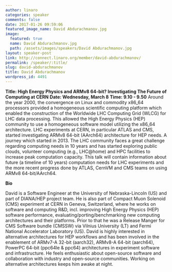 ```yaml
---
author: linaro
categories: speaker
comments: false
date: 2017-01-26 09:59:06
featured_image_name: David Abdurachmanov.jpg
image:
  featured: true
  name: David Abdurachmanov.jpg
  path: /assets/images/speakers/David Abdurachmanov.jpg
layout: speaker-post
link: http://connect.linaro.org/member/david-abdurachmanov/
permalink: /speaker/:title/
slug: david-abdurachmanov
title: David Abdurachmanov
wordpress_id: 4491
---
```


**Title: High Energy Physics and ARMv8 64-bit? Investigating The Future of Computing at CERN**
**Date: Wednesday, March 8**
**Time: 9.10 - 9.50**
Around the year 2000, the convergence on Linux and commodity x86_64 processors provided a homogeneous scientific computing platform which enabled the construction of the Worldwide LHC Computing Grid (WLCG) for LHC data processing. This allowed the High Energy Physics (HEP) community to use a homogeneous software model utilizing the x86_64 architecture. LHC experiments at CERN, in particular ATLAS and CMS, started investigating ARMv8 64-bit (AArch64) architecture for HEP needs. A journey which started in 2013. The LHC community faces a great challenge regarding computing needs in 10 years and has started exploring public clouds, volunteer computing (e.g., LHC@home) and HPC facilities to increase peak computation capacity. This talk will contain information about future (a timeline of 10 years) computation needs for LHC experiments and the more recent progress done by ATLAS, CernVM and CMS teams on using ARMv8 64-bit/AArch64.



**Bio**

David is a Software Engineer at the University of Nebraska-Lincoln (US) and part of DIANA/HEP project team. He is also part of Compact Muon Solenoid (CMS) experiment at CERN in Geneva, Switzerland, where he works on software and computing R&D, incl. improving High Energy Physics (HEP) software performance, evaluating/porting/benchmarking new computing architectures and their platforms. Prior to that he was a Release Manger for CMS Software bundle (CMSSW) via Vilnius University (LT) and Fermi National Accelerator Laboratory (US). David is highly interested in alternative architectures for HEP workflows and has been involved in the enablement of ARMv7-A 32-bit (aarch32), ARMv8-A 64-bit (aarch64), PowerPC 64-bit (ppc64le & ppc64) architectures in experiment software and infrastructure. He feels enthusiastic about open-source software and collaboration with industry and open-source communities. Working on alternative architectures keeps him awake at night.